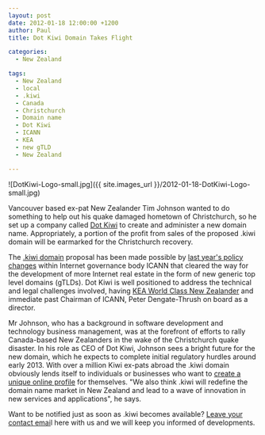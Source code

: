 ```yaml
---
layout: post
date: 2012-01-18 12:00:00 +1200
author: Paul
title: Dot Kiwi Domain Takes Flight

categories:
  - New Zealand

tags:
  - New Zealand
  - local
  - .kiwi
  - Canada
  - Christchurch
  - Domain name
  - Dot Kiwi
  - ICANN
  - KEA
  - new gTLD
  - New Zealand

---
```


![DotKiwi-Logo-small.jpg]({{ site.images_url }}/2012-01-18-DotKiwi-Logo-small.jpg)

Vancouver based ex-pat New Zealander Tim Johnson wanted to do something to help out his quake damaged hometown of Christchurch, so he set up a company called [Dot Kiwi](http://dot-kiwi.com/) to create and administer a new domain name. Appropriately, a portion of the profit from sales of the proposed .kiwi domain will be earmarked for the Christchurch recovery. 

The [.kiwi domain](https://iwantmyname.co.nz/dotkiwi) proposal has been made possible by [last year's policy changes](https://iwantmyname.com/blog/2011/12/the-domain-name-year-2011-highlights.html) within Internet governance body ICANN that cleared the way for the development of more Internet real estate in the form of new generic top level domains (gTLDs). Dot Kiwi is well positioned to address the technical and legal challenges involved, having [KEA World Class New Zealander](http://www.keanewzealand.com/wcnz) and immediate past Chairman of ICANN, Peter Dengate-Thrush on board as a director.

Mr Johnson, who has a background in software development and technology business management, was at the forefront of efforts to rally Canada-based New Zealanders in the wake of the Christchurch quake disaster. In his role as CEO of Dot Kiwi, Johnson sees a bright future for the new domain, which he expects to complete initial regulatory hurdles around early 2013. With over a million Kiwi ex-pats abroad the .kiwi domain obviously lends itself to individuals or businesses who want to [create a unique online profile](https://iwantmyname.co.nz/services/personal-profile/) for themselves. "We also think .kiwi will redefine the domain name market in New Zealand and lead to a wave of innovation in new services and applications", he says.

Want to be notified just as soon as .kiwi becomes available? [Leave your contact emai](https://iwantmyname.co.nz/dotkiwi)l here with us and we will keep you informed of developments.
